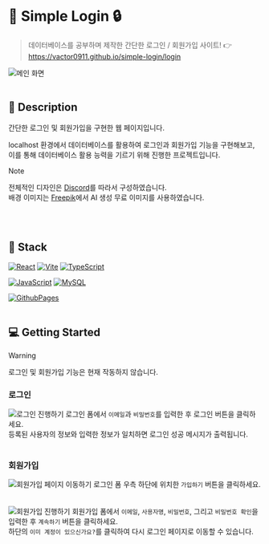 # 🔑 Simple Login 🔒

> 데이터베이스를 공부하며 제작한 간단한 로그인 / 회원가입 사이트! 👉 https://vactor0911.github.io/simple-login/login

![메인 화면](https://github.com/user-attachments/assets/76b3d165-1bd5-4239-8d57-49a3de4c7a4f)
<br />
<br />

## 📖 Description

간단한 로그인 및 회원가입을 구현한 웹 페이지입니다.

localhost 환경에서 데이터베이스를 활용하여 로그인과 회원가입 기능을 구현해보고,  
이를 통해 데이터베이스 활용 능력을 기르기 위해 진행한 프로젝트입니다.

> [!Note]
> 전체적인 디자인은 [Discord](https://discord.com/)를 따라서 구성하였습니다.  
> 배경 이미지는 [Freepik](https://www.freepik.com/)에서 AI 생성 무료 이미지를 사용하였습니다.
<br />
<br />

## 🔧 Stack

[![React](https://img.shields.io/badge/REACT-61DAFB?style=for-the-badge&logo=react&logoColor=000)](https://react.dev/)
[![Vite](https://img.shields.io/badge/VITE-646CFF?style=for-the-badge&logo=vite&logoColor=white)](https://vite.dev/guide/)
[![TypeScript](https://img.shields.io/badge/TYPESCRIPT-3178C6?style=for-the-badge&logo=typescript&logoColor=white)](https://www.typescriptlang.org/)

[![JavaScript](https://img.shields.io/badge/JAVASCRIPT-F7DF1E?style=for-the-badge&logo=javascript&logoColor=black)](https://www.ecma-international.org/publications-and-standards/standards/ecma-262/)
[![MySQL](https://img.shields.io/badge/MySQL-4479A1?style=for-the-badge&logo=mysql&logoColor=white)](https://www.mysql.com/)

[![GithubPages](https://img.shields.io/badge/GITHUB_PAGES-222222?style=for-the-badge&logo=githubpages&logoColor=white)](https://pages.github.com/)
<br />
<br />

## 💻 Getting Started

> [!WARNING]
> 로그인 및 회원가입 기능은 현재 작동하지 않습니다.

### 로그인

![로그인 진행하기](https://github.com/user-attachments/assets/4afafb3d-1603-470b-a578-a4392151e2ed)
로그인 폼에서 `이메일`과 `비밀번호`를 입력한 후 로그인 버튼을 클릭하세요.  
등록된 사용자의 정보와 입력한 정보가 일치하면 로그인 성공 메시지가 출력됩니다.
<br />
<br />

### 회원가입

![회원가입 페이지 이동하기](https://github.com/user-attachments/assets/f97d169a-1797-40ba-bc66-d18e8352adb6)
로그인 폼 우측 하단에 위치한 `가입하기` 버튼을 클릭하세요.
<br />
<br />
<br />
![회원가입 진행하기](https://github.com/user-attachments/assets/bf68b6c3-5b8e-4934-a633-0b137d962445)
회원가입 폼에서 `이메일`, `사용자명`, `비밀번호`, 그리고 `비밀번호 확인`을 입력한 후 `계속하기` 버튼을 클릭하세요.  
하단의 `이미 계정이 있으신가요?`를 클릭하여 다시 로그인 페이지로 이동할 수 있습니다.
<br />
<br />
